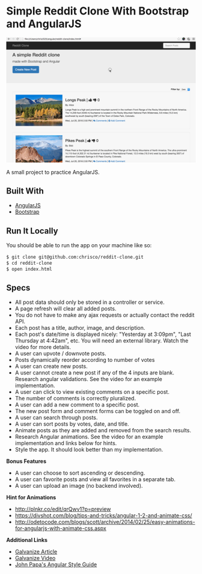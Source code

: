 # Simple Reddit Clone With Bootstrap and AngularJS

![Screenshot](reddit-clone.gif)

A small project to practice AngularJS.

## Built With

* [AngularJS](https://angularjs.org/)
* [Bootstrap](https://getbootstrap.com/)

## Run It Locally

You should be able to run the app on your machine like so:

````
$ git clone git@github.com:chrisco/reddit-clone.git
$ cd reddit-clone
$ open index.html
````

## Specs

* All post data should only be stored in a controller or service.
* A page refresh will clear all added posts.
* You do not have to make any ajax requests or actually contact the reddit API.
* Each post has a title, author, image, and description.
* Each post's date/time is displayed nicely: "Yesterday at 3:09pm", "Last Thursday at 4:42am", etc. You will need an external library. Watch the video for more details.
* A user can upvote / downvote posts.
* Posts dynamically reorder according to number of votes
* A user can create new posts.
* A user cannot create a new post if any of the 4 inputs are blank. Research angular validations. See the video for an example implementation.
* A user can click to view existing comments on a specific post.
* The number of comments is correctly pluralized.
* A user can add a new comment to a specific post.
* The new post form and comment forms can be toggled on and off.
* A user can search through posts.
* A user can sort posts by votes, date, and title.
* Animate posts as they are added and removed from the search results.
* Research Angular animations. See the video for an example implementation and links below for hints.
* Style the app. It should look better than my implementation.

__Bonus Features__

* A user can choose to sort ascending or descending.
* A user can favorite posts and view all favorites in a separate tab.
* A user can upload an image (no backend involved).

__Hint for Animations__

* http://plnkr.co/edit/qrQwv1?p=preview
* https://divshot.com/blog/tips-and-tricks/angular-1-2-and-animate-css/
* http://odetocode.com/blogs/scott/archive/2014/02/25/easy-animations-for-angularjs-with-animate-css.aspx

__Additional Links__

* [Galvanize Article](https://learn.galvanize.com/cohorts/66/articles/2972)
* [Galvanize Video]( https://github.com/gSchool/angular-curriculum/blob/master/Unit-1/11-reddit-clone.md)
* [John Papa's Angular Style Guide](https://github.com/johnpapa/angular-styleguide)
